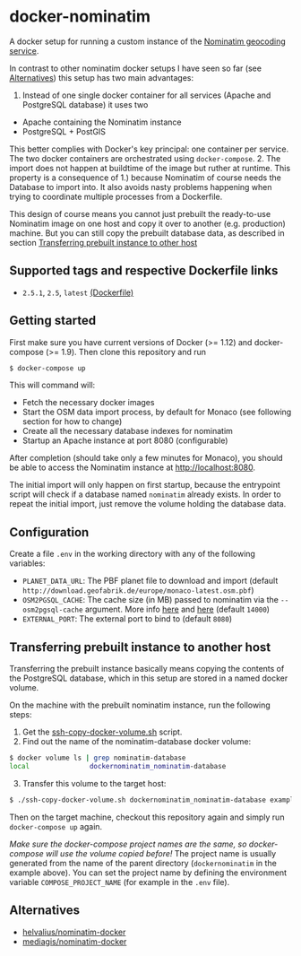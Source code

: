 # docker-nominatim

A docker setup for running a custom instance of the [Nominatim geocoding service](http://wiki.openstreetmap.org/wiki/Nominatim).

In contrast to other nominatim docker setups I have seen so far (see [Alternatives](#alternatives)) this setup has two main advantages:
1. Instead of one single docker container for all services (Apache and PostgreSQL database) it uses two
  * Apache containing the Nominatim instance
  * PostgreSQL + PostGIS

  This better complies with Docker's key principal: one container per service. The two docker containers are orchestrated using `docker-compose`.
2. The import does not happen at buildtime of the image but ruther at runtime. This property is a consequence of 1.) because Nominatim of course needs the Database to import into. It also avoids nasty problems happening when trying to coordinate multiple processes from a Dockerfile.

This design of course means you cannot just prebuilt the ready-to-use Nominatim image on one host and copy it over to another (e.g. production) machine. But you can still copy the prebuilt database data, as described in section [Transferring prebuilt instance to other host](#transferring-prebuilt-instance-to-another-host)

## Supported tags and respective Dockerfile links

* `2.5.1`, `2.5`, `latest` [(Dockerfile)](https://github.com/bringnow/docker-nominatim/blob/master/nominatim/Dockerfile)

## Getting started

First make sure you have current versions of Docker (>= 1.12) and docker-compose (>= 1.9). Then clone this repository and run
```bash
$ docker-compose up
```

This will command will:
* Fetch the necessary docker images
* Start the OSM data import process, by default for Monaco (see following section for how to change)
* Create all the necessary database indexes for nominatim
* Startup an Apache instance at port 8080 (configurable)

After completion (should take only a few minutes for Monaco), you should be able to access the Nominatim instance at [http://localhost:8080](http://localhost:8080).

The initial import will only happen on first startup, because the entrypoint script will check if a database named `nominatim` already exists. In order to repeat the initial import, just remove the volume holding the database data.

## Configuration

Create a file `.env` in the working directory with any of the following variables:

* `PLANET_DATA_URL`: The PBF planet file to download and import (default `http://download.geofabrik.de/europe/monaco-latest.osm.pbf`)
* `OSM2PGSQL_CACHE`: The cache size (in MB) passed to nominatim via the `--osm2pgsql-cache` argument. More info [here](http://wiki.openstreetmap.org/wiki/Nominatim/Installation) and [here](http://www.volkerschatz.com/net/osm/osm2pgsql-usage.html) (default `14000`)
* `EXTERNAL_PORT`: The external port to bind to (default `8080`)

## Transferring prebuilt instance to another host

Transferring the prebuilt instance basically means copying the contents of the PostgreSQL database, which in this setup are stored in a named docker volume.

On the machine with the prebuilt nominatim instance, run the following steps:
1. Get the [ssh-copy-docker-volume.sh](https://github.com/bringnow/ssh-copy-docker-volume) script.
2. Find out the name of the nominatim-database docker volume:
  ```bash
  $ docker volume ls | grep nominatim-database
  local               dockernominatim_nominatim-database
  ```
3. Transfer this volume to the target host:
  ```bash
  $ ./ssh-copy-docker-volume.sh dockernominatim_nominatim-database example.com
  ```

Then on the target machine, checkout this repository again and simply run `docker-compose up` again.

*Make sure the docker-compose project names are the same, so docker-compose will use the volume copied before!* The project name is usually generated from the name of the parent directory (`dockernominatim` in the example above). You can set the project name by defining the environment variable `COMPOSE_PROJECT_NAME` (for example in the `.env` file).

## Alternatives

* [helvalius/nominatim-docker](https://github.com/helvalius/nominatim-docker)
* [mediagis/nominatim-docker](https://github.com/mediagis/nominatim-docker)
